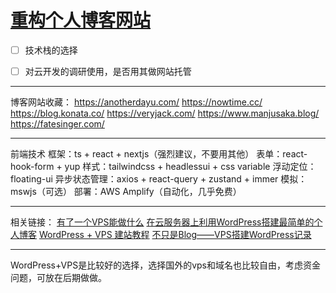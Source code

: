 # [重构个人博客网站](https://github.com/Smileye-v/gitblog/issues/6)

- [ ] 技术栈的选择

- [ ] 对云开发的调研使用，是否用其做网站托管

---

博客网站收藏：
https://anotherdayu.com/
https://nowtime.cc/
https://blog.konata.co/
https://veryjack.com/
https://www.manjusaka.blog/
https://fatesinger.com/

---

前端技术
框架：ts + react + nextjs（强烈建议，不要用其他）
表单：react-hook-form + yup
样式：tailwindcss + headlessui + css variable
浮动定位：floating-ui
异步状态管理：axios + react-query + zustand + immer
模拟：mswjs（可选）
部署：AWS Amplify（自动化，几乎免费）

---

相关链接：
[有了一个VPS能做什么](https://blog.pullopen.xyz/2021/01/05/what-can-vps-do-for-you/)
[在云服务器上利用WordPress搭建最简单的个人博客](https://zhuanlan.zhihu.com/p/107035813)
[WordPress + VPS 建站教程](https://sspai.com/post/66447)
[不只是Blog——VPS搭建WordPress记录](https://blog.konata.co/?p=1)

---

WordPress+VPS是比较好的选择，选择国外的vps和域名也比较自由，考虑资金问题，可放在后期做做。